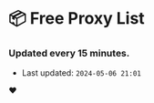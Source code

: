 # :package: Free Proxy List
### Updated every 15 minutes.

- Last updated: `2024-05-06 21:01`

:heart:

